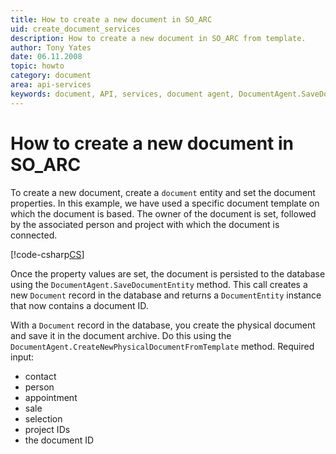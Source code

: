 ```yaml
---
title: How to create a new document in SO_ARC
uid: create_document_services
description: How to create a new document in SO_ARC from template.
author: Tony Yates
date: 06.11.2008
topic: howto
category: document
area: api-services
keywords: document, API, services, document agent, DocumentAgent.SaveDocumentEntity, DocumentEntity, CreateNewPhysicalDocumentFromTemplate
---
```


# How to create a new document in SO_ARC

To create a new document, create a `document` entity and set the document properties. In this example, we have used a specific document template on which the document is based. The owner of the document is set, followed by the associated person and project with which the document is connected.

[!code-csharp[CS](includes/create-document.cs)]

Once the property values are set, the document is persisted to the database using the `DocumentAgent.SaveDocumentEntity` method. This call creates a new `Document` record in the database and returns a `DocumentEntity` instance that now contains a document ID.

With a `Document` record in the database, you create the physical document and save it in the document archive. Do this using the `DocumentAgent.CreateNewPhysicalDocumentFromTemplate` method. Required input:

* contact
* person
* appointment
* sale
* selection
* project IDs
* the document ID
